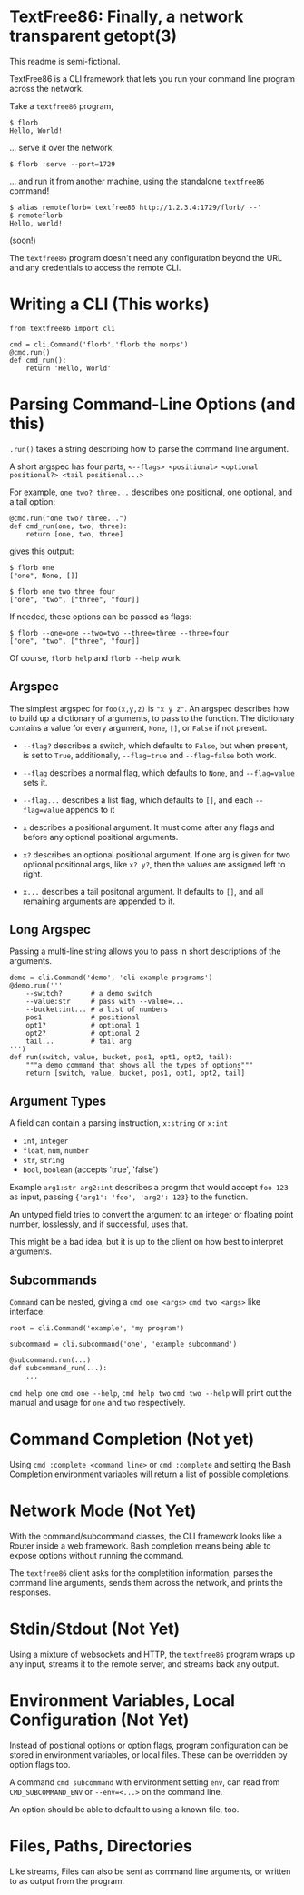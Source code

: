 # TextFree86: Finally, a network transparent getopt(3)

This readme is semi-fictional.

TextFree86 is a CLI framework that lets you run your command line program across the network.

Take a `textfree86` program,

```
$ florb
Hello, World!
```

... serve it over the network, 

```
$ florb :serve --port=1729
```

... and run it from another machine, using the standalone `textfree86` command!

```
$ alias remoteflorb='textfree86 http://1.2.3.4:1729/florb/ --'
$ remoteflorb
Hello, world!
```

(soon!)

The `textfree86` program doesn't need any configuration beyond the URL and any credentials to access the remote CLI.

# Writing a CLI (This works)

```
from textfree86 import cli

cmd = cli.Command('florb','florb the morps')
@cmd.run()
def cmd_run():
    return 'Hello, World'
```

# Parsing Command-Line Options (and this)

`.run()` takes a string describing how to parse the command line argument.

A short argspec has four parts, `<--flags> <positional> <optional positional?> <tail positional...>`

For example, `one two? three...` describes one positional, one optional, and a tail option:

```
@cmd.run("one two? three...")
def cmd_run(one, two, three):
    return [one, two, three]
```

gives this output:

```
$ florb one 
["one", None, []]

$ florb one two three four
["one", "two", ["three", "four]]
```

If needed, these options can be passed as flags: 

```
$ florb --one=one --two=two --three=three --three=four
["one", "two", ["three", "four]]
```

Of course, `florb help` and `florb --help` work. 


## Argspec

The simplest argspec for `foo(x,y,z)` is `"x y z"`. An argspec describes how to build up a dictionary of arguments, to pass to the function.  The dictionary contains a value for every argument, `None`, `[]`, or `False` if not present.

- `--flag?` describes a switch, which defaults to `False`, but when present, is set to `True`, additionally, `--flag=true` and `--flag=false` both work.

- `--flag` describes a normal flag, which defaults to `None`, and `--flag=value` sets it.

- `--flag...` describes a list flag, which defaults to `[]`, and each `--flag=value` appends to it

- `x` describes a positional argument. It must come after any flags and before any optional positional arguments.

- `x?` describes an optional positional argument. If one arg is given for two optional positional args, like `x? y?`, then the values are assigned left to right.

- `x...` describes a tail positonal argument. It defaults to `[]`, and all remaining arguments are appended to it.

## Long Argspec

Passing a multi-line string allows you to pass in short descriptions of the arguments.

```
demo = cli.Command('demo', 'cli example programs')
@demo.run('''
    --switch?       # a demo switch
    --value:str     # pass with --value=...
    --bucket:int... # a list of numbers
    pos1            # positional
    opt1?           # optional 1
    opt2?           # optional 2
    tail...         # tail arg
''')
def run(switch, value, bucket, pos1, opt1, opt2, tail):
    """a demo command that shows all the types of options"""
    return [switch, value, bucket, pos1, opt1, opt2, tail]
```

## Argument Types

A field can contain a parsing instruction, `x:string` or `x:int`

- `int`, `integer`
- `float`, `num`, `number`
- `str`, `string`
- `bool`, `boolean` (accepts 'true', 'false')

Example `arg1:str arg2:int` describes a progrm that would accept `foo 123` as input, passing `{'arg1': 'foo', 'arg2': 123}` to the function.

An untyped field tries to convert the argument to an integer or floating point number, losslessly, and if successful, uses that.

This might be a bad idea, but it is up to the client on how best to interpret arguments.  


## Subcommands

`Command` can be nested, giving a `cmd one <args>` `cmd two <args>` like interface:
``` 
root = cli.Command('example', 'my program')

subcommand = cli.subcommand('one', 'example subcommand')

@subcommand.run(...)
def subcommand_run(...):
    ...
```

`cmd help one` `cmd one --help`, `cmd help two` `cmd two --help` will print out the manual and usage for `one` and `two` respectively.


# Command Completion (Not yet)

Using `cmd :complete <command line>` or `cmd :complete` and setting the Bash Completion environment variables will return a list of possible completions.


# Network Mode (Not Yet)

With the command/subcommand classes, the CLI framework looks like a Router inside a web framework. Bash completion means being able to expose options without running the command.

The `textfree86` client asks for the completition information, parses the command line arguments, sends them across the network, and prints the responses.

# Stdin/Stdout (Not Yet)

Using a mixture of websockets and HTTP, the `textfree86` program wraps up any input, streams it to the remote server, and streams back any output.

# Environment Variables, Local Configuration (Not Yet)

Instead of positional options or option flags, program configuration can be stored in environment variables, or local files. These can be overridden by option flags too.

A command `cmd subcommand` with environment setting `env`, can read from `CMD_SUBCOMMAND_ENV` or `--env=<...>` on the command line.

An option should be able to default to using a known file, too.

# Files, Paths, Directories 

Like streams, Files can also be sent as command line arguments, or written to as output from the program.

